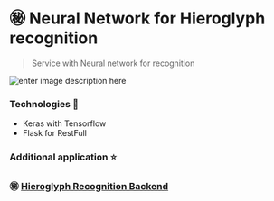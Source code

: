 # :secret: Neural Network for Hieroglyph recognition 
> Service with Neural network for recognition

![enter image description here](https://lh3.googleusercontent.com/_y0J5PZ2COXU2gcvKRtBzWVrEvVzH_UWfjG8jlKSZVjG80TcBsWYgqmtLS0DhMHZIpbefriNfxY)

### Technologies :hammer:

 - Keras with Tensorflow
 - Flask for RestFull

### Additional application :star:
###  :secret:  [Hieroglyph Recognition Backend](https://github.com/ElinaValieva/hieroglyph-recognition)
